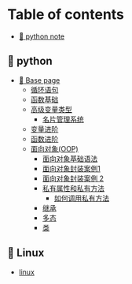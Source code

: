 # Table of contents

* [🥨 python note](README.md)

## 🥭 python

* [🍑 Base page](<README (2).md>)
  * [循环语句](python/zong-shu/master.md)
  * [函数基础](python/zong-shu/han-shu-ji-chu.md)
  * [高级变量类型](python/zong-shu/gao-ji-bian-liang-lei-xing.md)
    * [名片管理系统](python/base-page/gao-ji-bian-liang-lei-xing/ming-pian-guan-li-xi-tong.md)
  * [变量进阶](python/base-page/bian-liang-jin-jie.md)
  * [函数进阶](python/base-page/han-shu-jin-jie.md)
  * [面向对象(OOP)](python/base-page/mian-xiang-dui-xiang-oop/README.md)
    * [面向对象基础语法](python/base-page/mian-xiang-dui-xiang-oop/mian-xiang-dui-xiang-ji-chu-yu-fa.md)
    * [面向对象封装案例1](python/base-page/mian-xiang-dui-xiang-oop/mian-xiang-dui-xiang-feng-zhuang-an-li-1.md)
    * [面向对象封装案例 2](python/base-page/mian-xiang-dui-xiang-oop/mian-xiang-dui-xiang-feng-zhuang-an-li-2.md)
    * [私有属性和私有方法](python/base-page/mian-xiang-dui-xiang-oop/si-you-shu-xing-he-si-you-fang-fa/README.md)
      * [如何调用私有方法](python/base-page/mian-xiang-dui-xiang-oop/si-you-shu-xing-he-si-you-fang-fa/ru-he-tiao-yong-si-you-fang-fa.md)
    * [继承](python/base-page/mian-xiang-dui-xiang-oop/ji-cheng.md)
    * [多态](python/base-page/mian-xiang-dui-xiang-oop/duo-tai.md)
    * [类](python/base-page/mian-xiang-dui-xiang-oop/lei.md)

## 🍐 Linux

* [linux](<README (1).md>)
